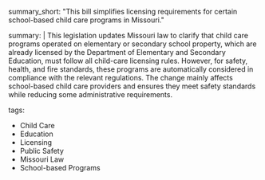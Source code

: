 summary_short: "This bill simplifies licensing requirements for certain school-based child care programs in Missouri."

summary: |
  This legislation updates Missouri law to clarify that child care programs operated on elementary or secondary school property, which are already licensed by the Department of Elementary and Secondary Education, must follow all child-care licensing rules. However, for safety, health, and fire standards, these programs are automatically considered in compliance with the relevant regulations. The change mainly affects school-based child care providers and ensures they meet safety standards while reducing some administrative requirements.

tags:
  - Child Care
  - Education
  - Licensing
  - Public Safety
  - Missouri Law
  - School-based Programs
